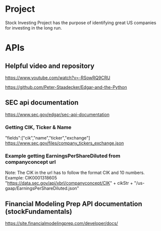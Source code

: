 # Project
Stock Investing Project has the purpose of identifying great US companies for investing in the long run. 

# APIs
## Helpful video and repository
https://www.youtube.com/watch?v=-RSowRQ9CRU

https://github.com/Peter-Staadecker/Edgar-and-the-Python

## SEC api documentation
https://www.sec.gov/edgar/sec-api-documentation

### Getting CIK, Ticker & Name
"fields":["cik","name","ticker","exchange"]
https://www.sec.gov/files/company_tickers_exchange.json

### Example getting EarningsPerShareDiluted from companyconcept url
Note: The CIK in the url has to follow the format CIK and 10 numbers. Example: CIK0001318605
"https://data.sec.gov/api/xbrl/companyconcept/CIK" + cikStr + "/us-gaap/EarningsPerShareDiluted.json"

## Financial Modeling Prep API documentation (stockFundamentals)
https://site.financialmodelingprep.com/developer/docs/
